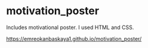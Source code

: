 # motivation_poster

Includes motivational poster. I used HTML and CSS.


https://emreokanbaskaya1.github.io/motivation_poster/
